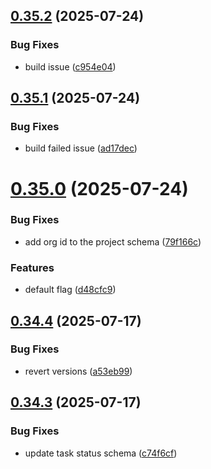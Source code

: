 ## [0.35.2](https://github.com/incmixlabs/utils/compare/v0.35.1...v0.35.2) (2025-07-24)


### Bug Fixes

* build issue ([c954e04](https://github.com/incmixlabs/utils/commit/c954e047e99a90603397d17bd53d0efe0861eb1c))



## [0.35.1](https://github.com/incmixlabs/utils/compare/v0.35.0...v0.35.1) (2025-07-24)


### Bug Fixes

* build failed issue ([ad17dec](https://github.com/incmixlabs/utils/commit/ad17decd02eabf2a067d3973b2df0d11bad16284))



# [0.35.0](https://github.com/incmixlabs/utils/compare/v0.34.4...v0.35.0) (2025-07-24)


### Bug Fixes

* add org id to the project schema ([79f166c](https://github.com/incmixlabs/utils/commit/79f166c471a86563b16c14327aebc2b37c5abd45))


### Features

* default flag ([d48cfc9](https://github.com/incmixlabs/utils/commit/d48cfc9101bcc6c5a9408ca1aaf817482546acf8))



## [0.34.4](https://github.com/incmixlabs/utils/compare/v0.34.3...v0.34.4) (2025-07-17)


### Bug Fixes

* revert versions ([a53eb99](https://github.com/incmixlabs/utils/commit/a53eb999c97b3dab16fe1c6a211e3de726dd5e16))



## [0.34.3](https://github.com/incmixlabs/utils/compare/v0.34.2...v0.34.3) (2025-07-17)


### Bug Fixes

* update task status schema ([c74f6cf](https://github.com/incmixlabs/utils/commit/c74f6cfc6c05bcb39e0a55528915df674d17997a))



